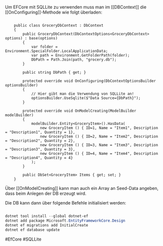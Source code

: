 
Um EFCore mit SQLLite zu verwenden muss man im [[DBContext]] die [[OnConfiguring]]-Methode wie folgt überladen:

```CSharp

    public class GroceryDbContext : DbContext
    {
        public GroceryDbContext(DbContextOptions<GroceryDbContext> options) : base(options)
        {
            var folder = Environment.SpecialFolder.LocalApplicationData;
            var path = Environment.GetFolderPath(folder);
            DbPath = Path.Join(path, "grocery.db");
        }

        public string DbPath { get; }

        protected override void OnConfiguring(DbContextOptionsBuilder optionsBuilder)
        {
            // Hier gibt man die Verwendung von SQLLite an!
            optionsBuilder.UseSqlite($"Data Source={DbPath}");
        }

        protected override void OnModelCreating(ModelBuilder modelBuilder)
        {
            modelBuilder.Entity<GroceryItem>().HasData(
                new GroceryItem () { ID=1, Name = "Item1", Description = "Description1", Quantity = 1},
                new GroceryItem () { ID=2, Name = "Item2", Description = "Description2", Quantity = 2},
                new GroceryItem () { ID=3, Name = "Item3", Description = "Description3", Quantity = 3},
                new GroceryItem () { ID=4, Name = "Item4", Description = "Description4", Quantity = 4}
            );
        }

        public DbSet<GroceryItem> Items { get; set; }
    }

```


Über [[OnModelCreating]] kann man auch ein Array an Seed-Data angeben, dass beim Anlegen der DB erzeugt wird.

Die DB kann dann über folgende Befehle initialisiert werden:

```PowerShell

dotnet tool install --global dotnet-ef
dotnet add package Microsoft.EntityFrameworkCore.Design
dotnet ef migrations add InitialCreate
dotnet ef database update
```


#EfCore
#SQLLite 